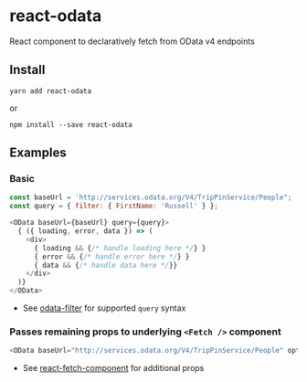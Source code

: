 # react-odata

React component to declaratively fetch from OData v4 endpoints

## Install
```
yarn add react-odata
```
or
```
npm install --save react-odata
```

## Examples

### Basic
```js
const baseUrl = 'http://services.odata.org/V4/TripPinService/People";
const query = { filter: { FirstName: 'Russell' } };

<OData baseUrl={baseUrl} query={query}>
  { ({ loading, error, data }) => (
    <div>
      { loading && {/* handle loading here */} }
      { error && {/* handle error here */} }
      { data && {/* handle data here */}}
    </div>
  )}
</OData>
``` 
- See [odata-filter](https://github.com/techniq/odata-filter) for supported `query` syntax

### Passes remaining props to underlying `<Fetch />` component
```js
<OData baseUrl="http://services.odata.org/V4/TripPinService/People" options={{ credentials: 'include' }} />
```
- See [react-fetch-component](https://github.com/techniq/react-fetch-component) for additional props
